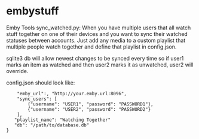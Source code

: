 # embystuff
Emby Tools
sync_watched.py: When you have multiple users that all watch stuff together on one of their devices and you want to sync their watched statuses between accounts. 
Just add any media to a custom playlist that multiple people watch together and define that playlist in config.json.

sqlite3 db will allow newest changes to be synced every time so if user1 marks an item as watched and then user2 marks it as unwatched, user2 will override.

config.json should look like:
```{
    "emby_url":, "http://your.emby.url:8096",
    "sync_users": [
        {"username": "USER1", "password": "PASSWORD1"},
        {"username": "USER2", "password": "PASSWORD2"}
    ],
   "playlist_name": "Watching Together"
   "db": "/path/to/database.db"
}
```

